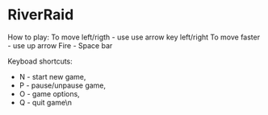 # RiverRaid

How to play:
To move left/rigth - use use arrow key left/right
To move faster - use up arrow
Fire - Space bar
        
Keyboad shortcuts:
- N - start new game,
- P - pause/unpause game,
- O - game options,
- Q - quit game\n

